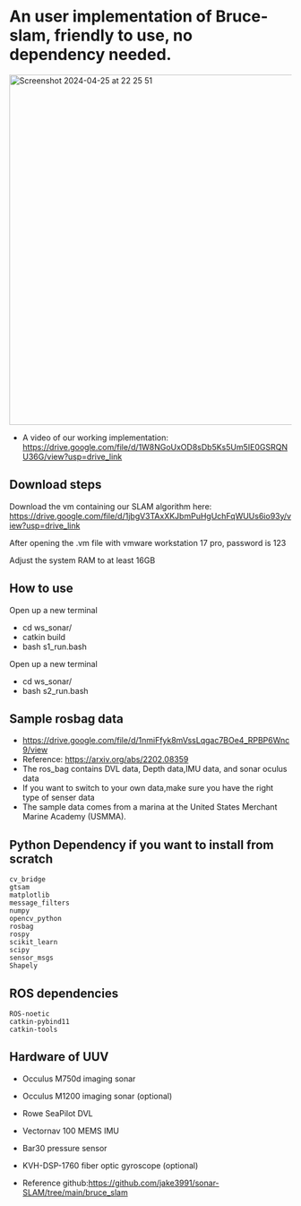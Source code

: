 # An user implementation of Bruce-slam, friendly to use, no dependency needed.
<img width="625" alt="Screenshot 2024-04-25 at 22 25 51" src="https://github.com/peterguzw0927/Senior_Design/assets/114111503/a867f63c-7140-4087-8a5a-51bdeafd036c">

- A video of our working implementation: https://drive.google.com/file/d/1W8NGoUxOD8sDb5Ks5Um5IE0GSRQNU36G/view?usp=drive_link
## Download steps
Download the vm containing our SLAM algorithm here:
https://drive.google.com/file/d/1jbgV3TAxXKJbmPuHgUchFqWUUs6io93y/view?usp=drive_link

After opening the .vm file with vmware workstation 17 pro, password is 123

Adjust the system RAM to at least 16GB

## How to use ##
Open up a new terminal
- cd ws_sonar/ 
- catkin build
- bash s1_run.bash

Open up a new terminal
- cd ws_sonar/ 
- bash s2_run.bash

## Sample rosbag data ##
- https://drive.google.com/file/d/1nmiFfyk8mVssLqgac7BOe4_RPBP6Wnc9/view
- Reference: https://arxiv.org/abs/2202.08359
- The ros_bag contains DVL data, Depth data,IMU data, and sonar oculus data
- If you want to switch to your own data,make sure you have the right type of senser data
- The sample data comes from a marina at the United States Merchant Marine Academy (USMMA).

## Python Dependency if you want to install from scratch #
```
cv_bridge
gtsam
matplotlib
message_filters
numpy
opencv_python
rosbag
rospy
scikit_learn
scipy
sensor_msgs
Shapely
```
## ROS dependencies 
```
ROS-noetic
catkin-pybind11
catkin-tools
```
## Hardware of UUV
- Occulus M750d imaging sonar
- Occulus M1200 imaging sonar (optional)
- Rowe SeaPilot DVL
- Vectornav 100 MEMS IMU
- Bar30 pressure sensor
-  KVH-DSP-1760 fiber optic gyroscope (optional)

- Reference github:https://github.com/jake3991/sonar-SLAM/tree/main/bruce_slam

